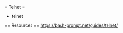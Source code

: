  = Telnet =
 * telnet <ip or host> <port>


 == Resources ==
 https://bash-prompt.net/guides/telnet/
